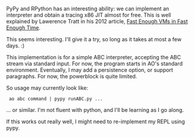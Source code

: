 
PyPy and RPython has an interesting ability: we can implement an interpreter and obtain a tracing x86 JIT almost for free. This is well explained by Lawerence Tratt in his 2012 article, [Fast Enough VMs in Fast Enough Time](http://tratt.net/laurie/blog/entries/fast_enough_vms_in_fast_enough_time).

This seems interesting. I'll give it a try, so long as it takes at most a few days. :)

This implementation is for a simple ABC interpreter, accepting the ABC stream via standard input. For now, the program starts in AO's standard environment. Eventually, I may add a persistence option, or support paragraphs. For now, the powerblock is quite limited.

So usage may currently look like:

     ao abc command | pypy runABC.py ...

... or similar. I'm not fluent with python, and I'll be learning as I go along. 

If this works out really well, I might need to re-implement my REPL using pypy.
